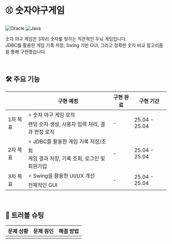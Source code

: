 <h1>⚾️ 숫자야구게임</h1>

![Oracle](https://img.shields.io/badge/Oracle-F80000?style=for-the-badge&logo=oracle&logoColor=white)
![Java](https://img.shields.io/badge/java-%23ED8B00.svg?style=for-the-badge&logo=openjdk&logoColor=white)

<p>
  숫자 야구 게임은 3자리 숫자를 맞히는 직관적인 두뇌 게임입니다.<br>
  JDBC를 활용한 게임 기록 저장, Swing 기반 GUI, 그리고 정확한 숫자 비교 알고리즘을 통해 구현했습니다.
</p>

<br>

<h2>🛠️ 주요 기능</h2>

|  | 구현 예정 | 구현 완료 | 구현 기간 |
|--------------|----------|----------|----------|
| 1차 목표 | ⭐️ 숫자 야구 게임 로직<br>랜덤 숫자 생성, 사용자 입력 처리, 결과 판정 로직 | - | 25.04 - 25.04 |
| 2차 목표 | ⭐️ JDBC를 활용한 게임 기록 저장/조회<br>게임 결과 저장, 기록 조회, 로그인 및 회원가입 | - | 25.04 - 25.04 |
| 3차 목표 | ⭐️ Swing을 활용한 UI/UX 개선<br>전체적인 GUI | - | 25.04 - 25.04 |

<br>

<h2>🚀 트러블 슈팅</h2>

| 문제 상황 | 문제 원인 | 해결 방법 |
|--------------|----------|----------|
|  |  |  |
